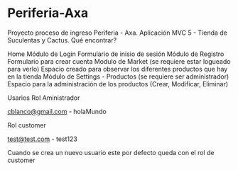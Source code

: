 # Periferia-Axa
Proyecto proceso de ingreso Periferia - Axa.
Aplicación MVC 5 - Tienda de Suculentas y Cactus.
Qué encontrar?

Home
Módulo de Login
Formulario de inisio de sesión
Módulo de Registro
Formulario para crear cuenta
Modulo de Market (se requiere estar logueado para verlo)
Espacio creado para observar los diferentes productos que hay en la tienda
Módulo de Settings - Productos (se requiere ser administrador)
Espacio para la administración de los productos (Crear, Modificar, Eliminar)

Usarios
Rol Aministrador


cblanco@gmail.com - holaMundo

Rol customer


test@test.com - test123

Cuando se crea un nuevo usuario este por defecto queda con el rol de customer
